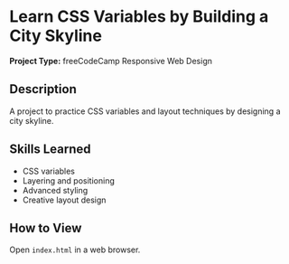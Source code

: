 # Learn CSS Variables by Building a City Skyline

**Project Type:** freeCodeCamp Responsive Web Design

## Description
A project to practice CSS variables and layout techniques by designing a city skyline.

## Skills Learned
- CSS variables
- Layering and positioning
- Advanced styling
- Creative layout design

## How to View
Open `index.html` in a web browser.
